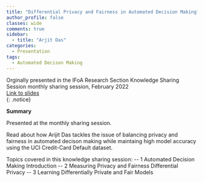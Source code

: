 ```yaml
---
title: "Differential Privacy and Fairness in Automated Decision Making?"
author_profile: false 
classes: wide
comments: true
sidebar:
  - title: "Arjit Das"
categories:
  - Presentation
tags:
  - Automated Decison Making 
---
```


Orginally presented in the IFoA Research Section Knowledge Sharing Session monthly sharing session, February 2022<br>
[Link to slides](https://github.com/IFoADataScienceResearch/IFoADataScienceResearch.github.io/blob/master/assets/pdfs/knowledge_sharing/Differential%20Privacy%20and%20Fairness%20in%20Machine%20Learning.pd)<br>
{: .notice}

<b> Summary </b>

Presented at the monthly sharing session. 

Read about how Arijit Das tackles the issue of balancing privacy and fairness in automated decison making while maintaing high model accuracy using the UCI Credit-Card Default dataset. 

Topics covered in this knowledge sharing session:
-- 1 Automated Decision Making Introduction
-- 2 Measuring Privacy and Fairness Differential Privacy
-- 3 Learning Differentially Private and Fair Models
